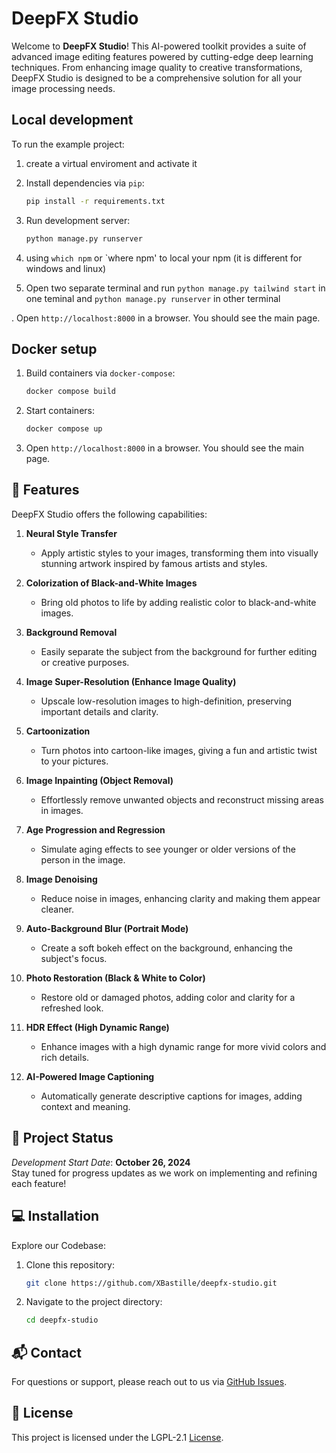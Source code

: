# DeepFX Studio

Welcome to **DeepFX Studio**! This AI-powered toolkit provides a suite of advanced image editing features powered by cutting-edge deep learning techniques. From enhancing image quality to creative transformations, DeepFX Studio is designed to be a comprehensive solution for all your image processing needs.

## Local development

To run the example project:

1. create a virtual enviroment and activate it

2. Install dependencies via `pip`:

    ```bash
    pip install -r requirements.txt
    ```

3. Run development server:

    ```bash
    python manage.py runserver
    ```

4. using `which npm` or `where npm' to local your npm (it is different for windows and linux)

5. Open two separate terminal and run `python manage.py tailwind start` in one teminal and `python manage.py runserver` in other terminal

. Open `http://localhost:8000` in a browser. You should see the main page.


## Docker setup

1. Build containers via `docker-compose`:

    ```bash
    docker compose build
    ```

2. Start containers:

    ```bash
    docker compose up
    ```

3. Open `http://localhost:8000` in a browser. You should see the main page.

## 🚀 Features

DeepFX Studio offers the following capabilities:

1. **Neural Style Transfer**  
   - Apply artistic styles to your images, transforming them into visually stunning artwork inspired by famous artists and styles.

2. **Colorization of Black-and-White Images**  
   - Bring old photos to life by adding realistic color to black-and-white images.

3. **Background Removal**  
   - Easily separate the subject from the background for further editing or creative purposes.

4. **Image Super-Resolution (Enhance Image Quality)**  
   - Upscale low-resolution images to high-definition, preserving important details and clarity.

5. **Cartoonization**  
   - Turn photos into cartoon-like images, giving a fun and artistic twist to your pictures.

6. **Image Inpainting (Object Removal)**  
   - Effortlessly remove unwanted objects and reconstruct missing areas in images.

7. **Age Progression and Regression**  
   - Simulate aging effects to see younger or older versions of the person in the image.

8. **Image Denoising**  
   - Reduce noise in images, enhancing clarity and making them appear cleaner.

9. **Auto-Background Blur (Portrait Mode)**  
   - Create a soft bokeh effect on the background, enhancing the subject's focus.

10. **Photo Restoration (Black & White to Color)**  
    - Restore old or damaged photos, adding color and clarity for a refreshed look.

11. **HDR Effect (High Dynamic Range)**  
    - Enhance images with a high dynamic range for more vivid colors and rich details.

12. **AI-Powered Image Captioning**  
    - Automatically generate descriptive captions for images, adding context and meaning.

## 📅 Project Status

*Development Start Date*: **October 26, 2024**  
Stay tuned for progress updates as we work on implementing and refining each feature!

## 💻 Installation

Explore our Codebase:

1. Clone this repository:
   ```bash
   git clone https://github.com/XBastille/deepfx-studio.git
   ```
2. Navigate to the project directory:
   ```bash
   cd deepfx-studio
   ```
## 📬 Contact

For questions or support, please reach out to us via [GitHub Issues](https://github.com/your-username/deepfx-studio/issues).

## 📜 License

This project is licensed under the LGPL-2.1 [License](https://github.com/XBastille/DeepFX-Studio/blob/main/LICENSE).
